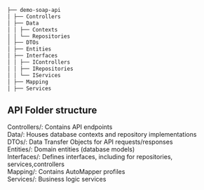 ```bash
├── demo-soap-api
│ ├── Controllers
│ ├── Data
│ │ ├── Contexts
│ │ └── Repositories
│ ├── DTOs
│ ├── Entities
│ ├── Interfaces
│ │ ├── IControllers
│ │ ├── IRepositories
│ │ └── IServices
│ ├── Mapping
│ ├── Services
```

## API Folder structure

Controllers/: Contains API endpoints  
Data/: Houses database contexts and repository implementations  
DTOs/: Data Transfer Objects for API requests/responses  
Entities/: Domain entities (database models)  
Interfaces/: Defines interfaces, including for repositories, services,controllers  
Mapping/: Contains AutoMapper profiles  
Services/: Business logic services
